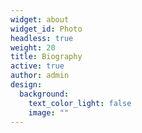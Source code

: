 ```yaml
---
widget: about
widget_id: Photo
headless: true
weight: 20
title: Biography
active: true
author: admin
design:
  background:
    text_color_light: false
    image: ""
---
```

